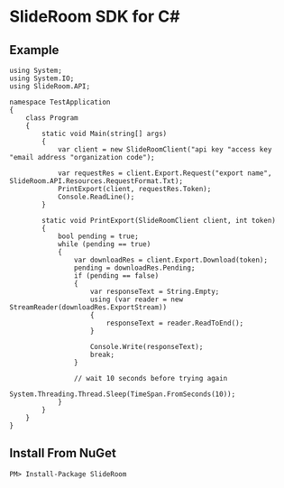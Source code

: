 # SlideRoom SDK for C\# 

## Example

    using System;
    using System.IO;
    using SlideRoom.API;

    namespace TestApplication
    {
        class Program
        {
            static void Main(string[] args)
            {
                var client = new SlideRoomClient("api key "access key "email address "organization code");

                var requestRes = client.Export.Request("export name", SlideRoom.API.Resources.RequestFormat.Txt);
                PrintExport(client, requestRes.Token);
                Console.ReadLine();
            }

            static void PrintExport(SlideRoomClient client, int token)
            {
                bool pending = true;
                while (pending == true)
                {
                    var downloadRes = client.Export.Download(token);
                    pending = downloadRes.Pending;
                    if (pending == false)
                    {
                        var responseText = String.Empty;
                        using (var reader = new StreamReader(downloadRes.ExportStream))
                        {
                            responseText = reader.ReadToEnd();
                        }

                        Console.Write(responseText);
                        break;
                    }

                    // wait 10 seconds before trying again
                    System.Threading.Thread.Sleep(TimeSpan.FromSeconds(10));
                }
            }
        }
    }

## Install From NuGet

    PM> Install-Package SlideRoom

